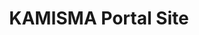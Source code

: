 ---
title: KAMISMA Portal Site
description: A Portal Site using WordPress Created Within 3 Weeks
bodyText: <strong>Task</strong><br>While KAMI CHARISMA stylists are known through a KAMI CHARISMA book, and through some famous celebrities in Japan, they are still somewhat unknown to the general public. <br><br><strong>Other Points</strong><br>Stylists are on KAMISMA BEAUTY and also on KAMISMAX, but one needs to register to KAMISMAX to see the stylists, and though the stylists are on KAMISMA BEAUTY, and also featured in a late night 5 minute TV programming (I am part of the production team), one cannot find out about more personal info on the stylists.  
img: KAMISMA.png
alt: KAMISMAX
url: https://www.kamisma.com
---